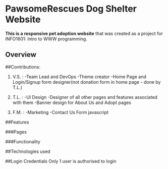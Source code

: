 # PawsomeRescues Dog Shelter Website

**This is a responsive pet adoption website** that was created as a project for INFO1601: Intro to WWW programming.

## Overview


##Contributions:
1. V.S. :
    -Team Lead and DevOps
    -Theme creator
    -Home Page and Login/Signup form designer(not donation form in home page - done by T.L.)

2. T.L. :
    -UI Design
    -Designer of all other pages and features associated with them
    -Banner design for About Us and Adopt pages

3. F.M. :
    -Marketing 
    -Contact Us Form javascript


##Features

###Pages


###Functionality

##Technologies used

##Login Credentials
Only 1 user is authorised to login



